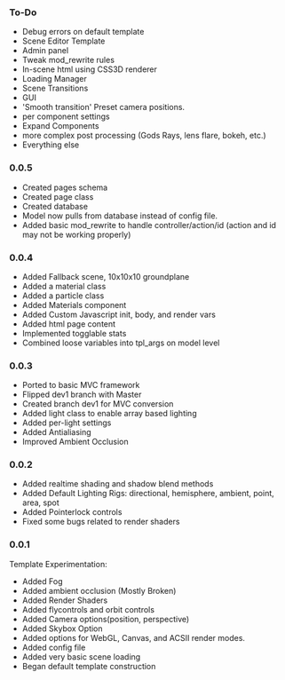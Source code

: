 ### To-Do ###
- Debug errors on default template
- Scene Editor Template
- Admin panel
- Tweak mod_rewrite rules
- In-scene html using CSS3D renderer
- Loading Manager
- Scene Transitions
- GUI
- 'Smooth transition' Preset camera positions.
- per component settings
- Expand Components
- more complex post processing (Gods Rays, lens flare, bokeh, etc.)
- Everything else

### 0.0.5 ###
- Created pages schema
- Created page class
- Created database 
- Model now pulls from database instead of config file.
- Added basic mod_rewrite to handle controller/action/id (action and id may not be working properly)

### 0.0.4 ###
- Added Fallback scene, 10x10x10 groundplane
- Added a material class
- Added a particle class
- Added Materials component
- Added Custom Javascript init, body, and render vars
- Added html page content
- Implemented togglable stats
- Combined loose variables into tpl_args on model level

### 0.0.3 ###
- Ported to basic MVC framework
- Flipped dev1 branch with Master
- Created branch dev1 for MVC conversion
- Added light class to enable array based lighting
- Added per-light settings
- Added Antialiasing
- Improved Ambient Occlusion

### 0.0.2 ###
- Added realtime shading and shadow blend methods
- Added Default Lighting Rigs: directional, hemisphere, ambient, point, area, spot
- Added Pointerlock controls
- Fixed some bugs related to render shaders

### 0.0.1 ###
Template Experimentation:
- Added Fog
- Added ambient occlusion (Mostly Broken)
- Added Render Shaders
- Added flycontrols and orbit controls
- Added Camera options(position, perspective)
- Added Skybox Option
- Added options for WebGL, Canvas, and ACSII render modes.
- Added config file
- Added very basic scene loading
- Began default template construction
